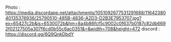 Photo : https://media.discordapp.net/attachments/1051092677531291688/1164238040135376936/25790510-485B-4836-A2D3-D2B3E7953707.jpg?ex=65427c2b&is=6530072b&hm=8a4b86fcf5c9002c0f637b0187c82db6692f02127505a307f6cd0b55c6ac0351&=&width=708&height=472
discord : https://discord.gg/6Q9QnkDbdY
